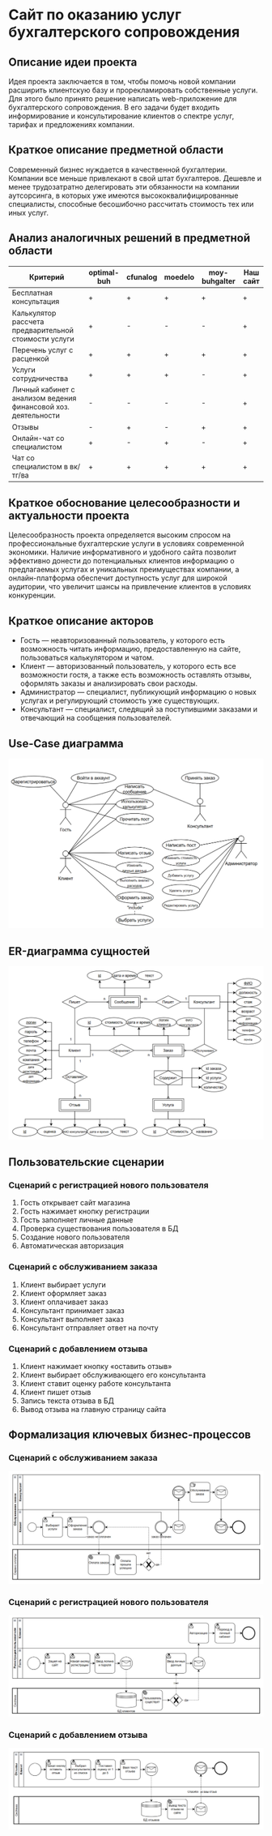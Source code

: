 # Сайт по оказанию услуг бухгалтерского сопровождения

## Описание идеи проекта

Идея проекта заключается в том, чтобы помочь новой компании расширить клиентскую базу и прорекламировать собственные услуги. Для этого было принято решение написать web-приложение для бухгалтерского сопровождения. В его задачи будет входить информирование и консультирование клиентов о спектре услуг, тарифах и предложениях компании.

## Краткое описание предметной области

Современный бизнес нуждается в качественной бухгалтерии. Компании все меньше привлекают в свой штат бухгалтеров. Дешевле и менее трудозатратно делегировать эти обязанности на компании аутсорсинга, в которых уже имеются высококвалифицированные специалисты, способные бесошибочно рассчитать стоимость тех или иных услуг.

## Анализ аналогичных решений в предметной области

|Критерий|optimal-buh|cfunalog|moedelo|moy-buhgalter|Наш сайт|
|--------|-|--------|---------|----------|-----|
|Бесплатная консультация|+|+|+|+|+|+|
|Калькулятор рассчета предварительной стоимости услуги|+|-|-|-|+|
|Перечень услуг с расценкой|+|+|+|+|+|
|Услуги сотрудничества|+|+|+|-|+|
|Личный кабинет с анализом ведения финансовой хоз. деятельности|-|-|-|-|+|
|Отзывы|-|+|-|+|+|
|Онлайн-чат со специалистом|+|-|+|-|+|
|Чат со специалистом в вк/тг/ва|+|+|+|+|+|

## Краткое обоснование целесообразности и актуальности проекта

Целесообразность проекта определяется высоким спросом на профессиональные бухгалтерские услуги в условиях современной экономики. Наличие информативного и удобного сайта позволит эффективно донести до потенциальных клиентов информацию о предлагаемых услугах и уникальных преимуществах компании, а онлайн-платформа обеспечит доступность услуг для широкой аудитории, что увеличит шансы на привлечение клиентов в условиях конкуренции.

## Краткое описание акторов

* Гость — неавторизованный пользователь, у которого есть возможность читать информацию, предоставленную на сайте, пользоваться калькулятором и чатом.
* Клиент — авторизованный пользователь, у которого есть все возможности гостя, а также есть возможность оставлять отзывы, оформлять заказы и анализировать свои расходы.
* Администратор — специалист, публикующий информацию о новых услугах и регулирующий стоимость уже существующих.
* Консультант — специалист, следящий за поступившими заказами и отвечающий на сообщения пользователей.

## Use-Case диаграмма

![use-case](doc/img/use-case.png)

## ER-диаграмма сущностей

![er](doc/img/er.png)

## Пользовательские сценарии

### Сценарий с регистрацией нового пользователя

1. Гость открывает сайт магазина
2. Гость нажимает кнопку регистрации
3. Гость заполняет личные данные
4. Проверка существования пользователя в БД
5. Создание нового пользователя
6. Автоматическая авторизация

### Сценарий с обслуживанием заказа

1. Клиент выбирает услуги
2. Клиент оформляет заказ
3. Клиент оплачивает заказ
4. Консультант принимает заказ
5. Консультант выполняет заказ
6. Консультант отправляет ответ на почту

### Сценарий с добавлением отзыва

1. Клиент нажимает кнопку «оставить отзыв»
2. Клиент выбирает обслуживающего его консультанта
3. Клиент ставит оценку работе консультанта
4. Клиент пишет отзыв
5. Запись текста отзыва в БД
6. Вывод отзыва на главную страницу сайта

## Формализация ключевых бизнес-процессов

### Сценарий с обслуживанием заказа

![bpmn](doc/img/bpmn1.png)

### Сценарий с регистрацией нового пользователя

![bpmn](doc/img/bpmn2.png)

### Сценарий с добавлением отзыва

![bpmn](doc/img/bpmn3.png)
